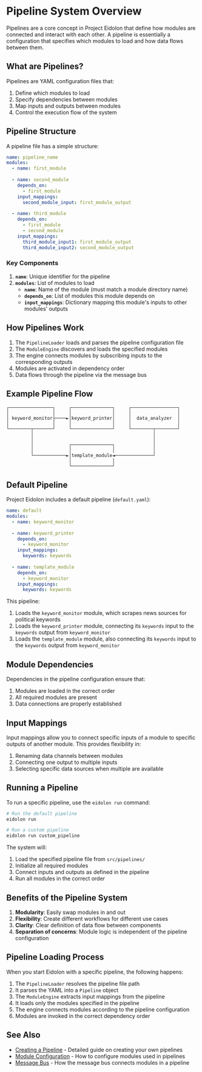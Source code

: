 # Pipeline System Overview

Pipelines are a core concept in Project Eidolon that define how modules are connected and interact with each other. A pipeline is essentially a configuration that specifies which modules to load and how data flows between them.

## What are Pipelines?

Pipelines are YAML configuration files that:

1. Define which modules to load
2. Specify dependencies between modules
3. Map inputs and outputs between modules
4. Control the execution flow of the system

## Pipeline Structure

A pipeline file has a simple structure:

```yaml
name: pipeline_name
modules:
  - name: first_module
  
  - name: second_module
    depends_on:
      - first_module
    input_mappings:
      second_module_input: first_module_output
      
  - name: third_module
    depends_on:
      - first_module
      - second_module
    input_mappings:
      third_module_input1: first_module_output
      third_module_input2: second_module_output
```

### Key Components

1. **`name`**: Unique identifier for the pipeline
2. **`modules`**: List of modules to load
   - **`name`**: Name of the module (must match a module directory name)
   - **`depends_on`**: List of modules this module depends on
   - **`input_mappings`**: Dictionary mapping this module's inputs to other modules' outputs

## How Pipelines Work

1. The `PipelineLoader` loads and parses the pipeline configuration file
2. The `ModuleEngine` discovers and loads the specified modules
3. The engine connects modules by subscribing inputs to the corresponding outputs
4. Modules are activated in dependency order
5. Data flows through the pipeline via the message bus

## Example Pipeline Flow

```
┌────────────────┐     ┌───────────────┐     ┌─────────────────┐
│                │     │               │     │                 │
│ keyword_monitor├────►│keyword_printer│     │  data_analyzer  │
│                │     │               │     │                 │
└────────┬───────┘     └───────────────┘     └────────┬────────┘
         │                                            │         
         │                                            │         
         │             ┌───────────────┐              │         
         │             │               │              │         
         └────────────►│template_module◄──────────────┘         
                       │               │                        
                       └───────────────┘                        
```

## Default Pipeline

Project Eidolon includes a default pipeline (`default.yaml`):

```yaml
name: default
modules:
  - name: keyword_monitor
  
  - name: keyword_printer
    depends_on:
      - keyword_monitor
    input_mappings:
      keywords: keywords
      
  - name: template_module
    depends_on:
      - keyword_monitor
    input_mappings:
      keywords: keywords
```

This pipeline:
1. Loads the `keyword_monitor` module, which scrapes news sources for political keywords
2. Loads the `keyword_printer` module, connecting its `keywords` input to the `keywords` output from `keyword_monitor`
3. Loads the `template_module` module, also connecting its `keywords` input to the `keywords` output from `keyword_monitor`

## Module Dependencies

Dependencies in the pipeline configuration ensure that:

1. Modules are loaded in the correct order
2. All required modules are present
3. Data connections are properly established

## Input Mappings

Input mappings allow you to connect specific inputs of a module to specific outputs of another module. This provides flexibility in:

1. Renaming data channels between modules
2. Connecting one output to multiple inputs
3. Selecting specific data sources when multiple are available

## Running a Pipeline

To run a specific pipeline, use the `eidolon run` command:

```bash
# Run the default pipeline
eidolon run

# Run a custom pipeline
eidolon run custom_pipeline
```

The system will:
1. Load the specified pipeline file from `src/pipelines/`
2. Initialize all required modules
3. Connect inputs and outputs as defined in the pipeline
4. Run all modules in the correct order

## Benefits of the Pipeline System

1. **Modularity**: Easily swap modules in and out
2. **Flexibility**: Create different workflows for different use cases
3. **Clarity**: Clear definition of data flow between components
4. **Separation of concerns**: Module logic is independent of the pipeline configuration

## Pipeline Loading Process

When you start Eidolon with a specific pipeline, the following happens:

1. The `PipelineLoader` resolves the pipeline file path
2. It parses the YAML into a `Pipeline` object
3. The `ModuleEngine` extracts input mappings from the pipeline
4. It loads only the modules specified in the pipeline
5. The engine connects modules according to the pipeline configuration
6. Modules are invoked in the correct dependency order

## See Also

- [Creating a Pipeline](creating-a-pipeline.md) - Detailed guide on creating your own pipelines
- [Module Configuration](../modules/config.md) - How to configure modules used in pipelines
- [Message Bus](../modules/methods.md) - How the message bus connects modules in a pipeline